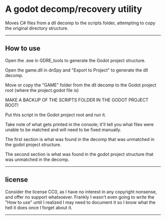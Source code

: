 # A godot decomp/recovery utility

Moves C# files from a dll decomp to the scripts folder, attempting to copy the original directory structure.

---

## How to use

Open the .exe in GDRE_tools to generate the Godot project structure.

Open the game.dll in dnSpy and "Export to Project" to generate the dll decomp.

Move or copy the "GAME" folder from the dll decomp to the Godot project root (where the project.godot file is)

MAKE A BACKUP OF THE SCRIPTS FOLDER IN THE GODOT PROJECT ROOT!

Put this script in the Godot project root and run it.

Take note of what gets printed in the console; it'll tell you what files were unable to be matched and will need to be fixed manually.

The first section is what was found in the decomp that was unmatched in the godot project structure.

The second section is what was found in the godot project structure that was unmatched in the decomp.

---

## license

Consider the license CC0, as I have no interest in any copyright nonsense, and offer no support whatsoever. Frankly I wasn't even going to write the "How to use" until I realized I may need to document it so I know what the hell it does once I forget about it.

---
